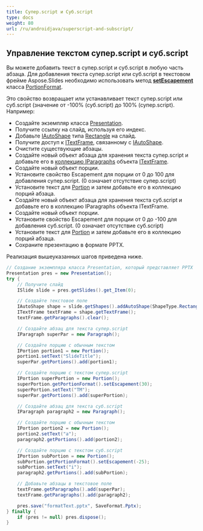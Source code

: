 ```yaml
---
title: Супер.script и Суб.script
type: docs
weight: 80
url: /ru/androidjava/superscript-and-subscript/
---
```


## **Управление текстом супер.script и суб.script**
Вы можете добавить текст в супер.script и суб.script в любую часть абзаца. Для добавления текста супер.script или суб.script в текстовом фрейме Aspose.Slides необходимо использовать метод [**setEscapement**](https://reference.aspose.com/slides/androidjava/com.aspose.slides/IBasePortionFormat#setEscapement-float-) класса [PortionFormat](https://reference.aspose.com/slides/androidjava/com.aspose.slides/PortionFormat).

Это свойство возвращает или устанавливает текст супер.script или суб.script (значение от -100% (суб.script) до 100% (супер.script). Например:

- Создайте экземпляр класса [Presentation](https://reference.aspose.com/slides/androidjava/com.aspose.slides/Presentation).
- Получите ссылку на слайд, используя его индекс.
- Добавьте [IAutoShape](https://reference.aspose.com/slides/androidjava/com.aspose.slides/IAutoShape) типа [Rectangle](https://reference.aspose.com/slides/androidjava/com.aspose.slides/ShapeType#Rectangle) на слайд.
- Получите доступ к [ITextFrame](https://reference.aspose.com/slides/androidjava/com.aspose.slides/ITextFrame), связанному с [IAutoShape](https://reference.aspose.com/slides/androidjava/com.aspose.slides/IAutoShape).
- Очистите существующие абзацы.
- Создайте новый объект абзаца для хранения текста супер.script и добавьте его в [коллекцию IParagraphs](https://reference.aspose.com/slides/androidjava/com.aspose.slides/ITextFrame#getParagraphs--) объекта [ITextFrame](https://reference.aspose.com/slides/androidjava/com.aspose.slides/ITextFrame).
- Создайте новый объект порции.
- Установите свойство Escapement для порции от 0 до 100 для добавления супер.script. (0 означает отсутствие супер.script)
- Установите текст для [Portion](https://reference.aspose.com/slides/androidjava/com.aspose.slides/Portion) и затем добавьте его в коллекцию порций абзаца.
- Создайте новый объект абзаца для хранения текста суб.script и добавьте его в коллекцию IParagraphs объекта ITextFrame.
- Создайте новый объект порции.
- Установите свойство Escapement для порции от 0 до -100 для добавления суб.script. (0 означает отсутствие суб.script)
- Установите текст для [Portion](https://reference.aspose.com/slides/androidjava/com.aspose.slides/Portion) и затем добавьте его в коллекцию порций абзаца.
- Сохраните презентацию в формате PPTX.

Реализация вышеуказанных шагов приведена ниже.

```java
// Создание экземпляра класса Presentation, который представляет PPTX
Presentation pres = new Presentation();
try {
    // Получите слайд
    ISlide slide = pres.getSlides().get_Item(0);

    // Создайте текстовое поле
    IAutoShape shape = slide.getShapes().addAutoShape(ShapeType.Rectangle, 100, 100, 200, 100);
    ITextFrame textFrame = shape.getTextFrame();
    textFrame.getParagraphs().clear();

    // Создайте абзац для текста супер.script
    IParagraph superPar = new Paragraph();

    // Создайте порцию с обычным текстом
    IPortion portion1 = new Portion();
    portion1.setText("SlideTitle");
    superPar.getPortions().add(portion1);

    // Создайте порцию с текстом супер.script
    IPortion superPortion = new Portion();
    superPortion.getPortionFormat().setEscapement(30);
    superPortion.setText("TM");
    superPar.getPortions().add(superPortion);

    // Создайте абзац для текста суб.script
    IParagraph paragraph2 = new Paragraph();

    // Создайте порцию с обычным текстом
    IPortion portion2 = new Portion();
    portion2.setText("a");
    paragraph2.getPortions().add(portion2);

    // Создайте порцию с текстом суб.script
    IPortion subPortion = new Portion();
    subPortion.getPortionFormat().setEscapement(-25);
    subPortion.setText("i");
    paragraph2.getPortions().add(subPortion);

    // Добавьте абзацы в текстовое поле
    textFrame.getParagraphs().add(superPar);
    textFrame.getParagraphs().add(paragraph2);

    pres.save("formatText.pptx", SaveFormat.Pptx);
} finally {
    if (pres != null) pres.dispose();
}
```